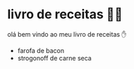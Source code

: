 # livro de receitas :man_cook:

olá bem vindo ao  meu livro de receitas :hand:

- farofa de bacon
- strogonoff de carne  seca